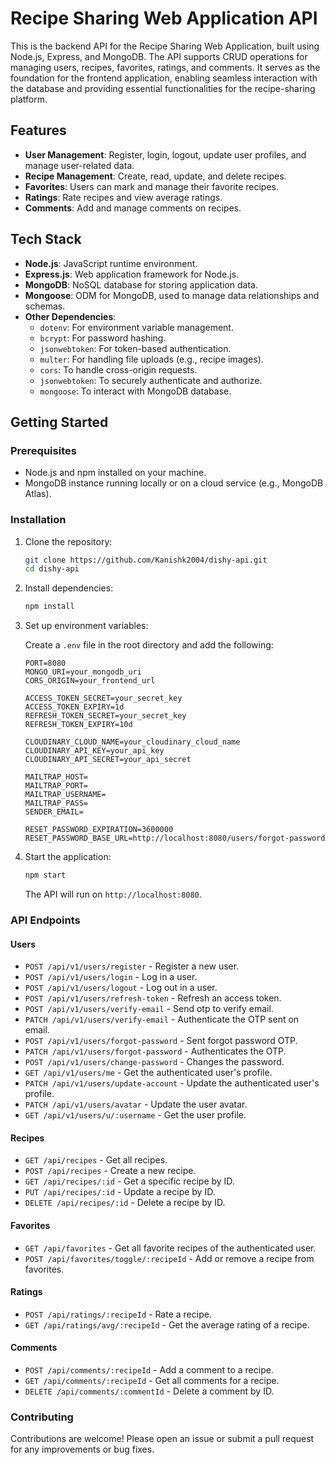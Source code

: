# Recipe Sharing Web Application API

This is the backend API for the Recipe Sharing Web Application, built using Node.js, Express, and MongoDB. The API supports CRUD operations for managing users, recipes, favorites, ratings, and comments. It serves as the foundation for the frontend application, enabling seamless interaction with the database and providing essential functionalities for the recipe-sharing platform.

## Features

- **User Management**: Register, login, logout, update user profiles, and manage user-related data.
- **Recipe Management**: Create, read, update, and delete recipes.
- **Favorites**: Users can mark and manage their favorite recipes.
- **Ratings**: Rate recipes and view average ratings.
- **Comments**: Add and manage comments on recipes.

## Tech Stack

- **Node.js**: JavaScript runtime environment.
- **Express.js**: Web application framework for Node.js.
- **MongoDB**: NoSQL database for storing application data.
- **Mongoose**: ODM for MongoDB, used to manage data relationships and schemas.
- **Other Dependencies**:
  - `dotenv`: For environment variable management.
  - `bcrypt`: For password hashing.
  - `jsonwebtoken`: For token-based authentication.
  - `multer`: For handling file uploads (e.g., recipe images).
  - `cors`: To handle cross-origin requests.
  - `jsonwebtoken`: To securely authenticate and authorize.
  - `mongoose`: To interact with MongoDB database.

## Getting Started

### Prerequisites

- Node.js and npm installed on your machine.
- MongoDB instance running locally or on a cloud service (e.g., MongoDB Atlas).

### Installation

1. Clone the repository:

   ```bash
   git clone https://github.com/Kanishk2004/dishy-api.git
   cd dishy-api
   ```

2. Install dependencies:

   ```bash
   npm install
   ```

3. Set up environment variables:

   Create a `.env` file in the root directory and add the following:

   ```env
   PORT=8080
   MONGO_URI=your_mongodb_uri
   CORS_ORIGIN=your_frontend_url

   ACCESS_TOKEN_SECRET=your_secret_key
   ACCESS_TOKEN_EXPIRY=1d
   REFRESH_TOKEN_SECRET=your_secret_key
   REFRESH_TOKEN_EXPIRY=10d

   CLOUDINARY_CLOUD_NAME=your_cloudinary_cloud_name
   CLOUDINARY_API_KEY=your_api_key
   CLOUDINARY_API_SECRET=your_api_secret

   MAILTRAP_HOST=
   MAILTRAP_PORT=
   MAILTRAP_USERNAME=
   MAILTRAP_PASS=
   SENDER_EMAIL=

   RESET_PASSWORD_EXPIRATION=3600000
   RESET_PASSWORD_BASE_URL=http://localhost:8080/users/forgot-password

   ```

4. Start the application:

   ```bash
   npm start
   ```

   The API will run on `http://localhost:8080`.

### API Endpoints

#### Users

- `POST /api/v1/users/register` - Register a new user.
- `POST /api/v1/users/login` - Log in a user.
- `POST /api/v1/users/logout` - Log out in a user.
- `POST /api/v1/users/refresh-token` - Refresh an access token.
- `POST /api/v1/users/verify-email` - Send otp to verify email.
- `PATCH /api/v1/users/verify-email` - Authenticate the OTP sent on email.
- `POST /api/v1/users/forgot-password` - Sent forgot password OTP.
- `PATCH /api/v1/users/forgot-password` - Authenticates the OTP.
- `POST /api/v1/users/change-password` - Changes the password.
- `GET /api/v1/users/me` - Get the authenticated user's profile.
- `PATCH /api/v1/users/update-account` - Update the authenticated user's profile.
- `PATCH /api/v1/users/avatar` - Update the user avatar.
- `GET /api/v1/users/u/:username` - Get the user profile.

#### Recipes

- `GET /api/recipes` - Get all recipes.
- `POST /api/recipes` - Create a new recipe.
- `GET /api/recipes/:id` - Get a specific recipe by ID.
- `PUT /api/recipes/:id` - Update a recipe by ID.
- `DELETE /api/recipes/:id` - Delete a recipe by ID.

#### Favorites

- `GET /api/favorites` - Get all favorite recipes of the authenticated user.
- `POST /api/favorites/toggle/:recipeId` - Add or remove a recipe from favorites.

#### Ratings

- `POST /api/ratings/:recipeId` - Rate a recipe.
- `GET /api/ratings/avg/:recipeId` - Get the average rating of a recipe.

#### Comments

- `POST /api/comments/:recipeId` - Add a comment to a recipe.
- `GET /api/comments/:recipeId` - Get all comments for a recipe.
- `DELETE /api/comments/:commentId` - Delete a comment by ID.

### Contributing

Contributions are welcome! Please open an issue or submit a pull request for any improvements or bug fixes.

